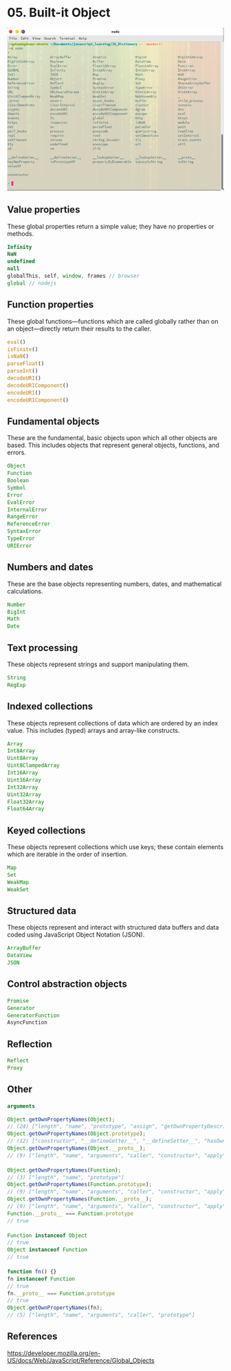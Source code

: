 # 05. Built-it Object

![Built-in Object][built-in-object]

## Value properties
These global properties return a simple value; they have no properties or methods.
```js
Infinity
NaN
undefined
null
globalThis, self, window, frames // browser
global // nodejs
```
## Function properties
These global functions—functions which are called globally rather than on an object—directly return their results to the caller.
```js
eval()
isFinite()
isNaN()
parseFloat()
parseInt()
decodeURI()
decodeURIComponent()
encodeURI()
encodeURIComponent()
```

## Fundamental objects
These are the fundamental, basic objects upon which all other objects are based. This includes objects that represent general objects, functions, and errors.
```js
Object
Function
Boolean
Symbol
Error
EvalError
InternalError
RangeError
ReferenceError
SyntaxError
TypeError
URIError
```

## Numbers and dates
These are the base objects representing numbers, dates, and mathematical calculations.
```js
Number
BigInt
Math
Date
```

## Text processing
These objects represent strings and support manipulating them.
```js
String
RegExp
```
## Indexed collections
These objects represent collections of data which are ordered by an index value. This includes (typed) arrays and array-like constructs.
```js
Array
Int8Array
Uint8Array
Uint8ClampedArray
Int16Array
Uint16Array
Int32Array
Uint32Array
Float32Array
Float64Array
```

## Keyed collections
These objects represent collections which use keys; these contain elements which are iterable in the order of insertion.
```js
Map
Set
WeakMap
WeakSet
```

## Structured data
These objects represent and interact with structured data buffers and data coded using JavaScript Object Notation (JSON).
```js
ArrayBuffer
DataView
JSON
```

## Control abstraction objects
```js
Promise
Generator
GeneratorFunction
AsyncFunction 
```

## Reflection
```js
Reflect
Proxy
```

## Other
```js
arguments
```

```js
Object.getOwnPropertyNames(Object);
// (24) ["length", "name", "prototype", "assign", "getOwnPropertyDescriptor", "getOwnPropertyDescriptors", "getOwnPropertyNames", "getOwnPropertySymbols", "is", "preventExtensions", "seal", "create", "defineProperties", "defineProperty", "freeze", "getPrototypeOf", "setPrototypeOf", "isExtensible", "isFrozen", "isSealed", "keys", "entries", "values", "fromEntries"]
Object.getOwnPropertyNames(Object.prototype);
// (12) ["constructor", "__defineGetter__", "__defineSetter__", "hasOwnProperty", "__lookupGetter__", "__lookupSetter__", "isPrototypeOf", "propertyIsEnumerable", "toString", "valueOf", "__proto__", "toLocaleString"]
Object.getOwnPropertyNames(Object.__proto__);
// (9) ["length", "name", "arguments", "caller", "constructor", "apply", "bind", "call", "toString"]

Object.getOwnPropertyNames(Function);
// (3) ["length", "name", "prototype"]
Object.getOwnPropertyNames(Function.prototype);
// (9) ["length", "name", "arguments", "caller", "constructor", "apply", "bind", "call", "toString"]
Object.getOwnPropertyNames(Function.__proto__);
// (9) ["length", "name", "arguments", "caller", "constructor", "apply", "bind", "call", "toString"]
Function.__proto__ === Function.prototype
// true

Function instanceof Object
// true
Object instanceof Function
// true

function fn() {}
fn instanceof Function
// true
fn.__proto__ === Function.prototype
// true
Object.getOwnPropertyNames(fn);
// (5) ["length", "name", "arguments", "caller", "prototype"]
```

## References
https://developer.mozilla.org/en-US/docs/Web/JavaScript/Reference/Global_Objects


[built-in-object]: /assets/images/built-in-object.png